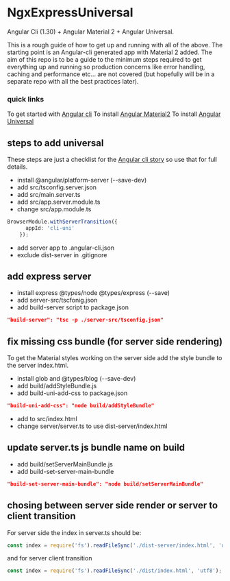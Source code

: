 # NgxExpressUniversal

Angular Cli (1.30) + Angular Material 2 + Angular Universal.

This is a rough guide of how to get up and running with all of the above. The starting point is an Angular-cli generated app with Material 2 added. The aim of this repo is to be a guide to the minimum steps required to get everything up and running so production concerns like error handling, caching and performance etc... are not covered (but hopefully will be in a separate repo with all the best practices later).

### quick links
To get started with [Angular cli](https://github.com/angular/angular-cli)
To install [Angular Material2](https://github.com/angular/material2/blob/master/guides/getting-started.md)
To install [Angular Universal](https://github.com/angular/angular-cli/wiki/stories-universal-rendering)

## steps to add universal

These steps are just a checklist for the [Angular cli story](https://github.com/angular/angular-cli) so use that for full details.

* install @angular/platform-server (--save-dev)
* add src/tsconfig.server.json
* add src/main.server.ts
* add src/app.server.module.ts
* change src/app.module.ts

```typescript
BrowserModule.withServerTransition({
      appId: 'cli-uni'
    });
```

* add server app to .angular-cli.json
* exclude dist-server in .gitignore 

## add express server

* install express @types/node @types/express (--save)
* add server-src/tscfonig.json
* add build-server script to package.json

```json
"build-server": "tsc -p ./server-src/tsconfig.json"
```

## fix missing css bundle (for server side rendering)

To get the Material styles working on the server side add the style bundle to the server index.html.

* install glob and @types/blog (--save-dev)
* add build/addStyleBundle.js
* add build-uni-add-css to package.json

```json
"build-uni-add-css": "node build/addStyleBundle"
```

* add <!--css-bundle--> to src/index.html
* change server/server.ts to use dist-server/index.html

## update server.ts js bundle name on build

* add build/setServerMainBundle.js
* add build-set-server-main-bundle

```json
"build-set-server-main-bundle": "node build/setServerMainBundle"
```

## chosing between server side render or server to client transition

For server side the index in server.ts should be:

```typescript
const index = require('fs').readFileSync('./dist-server/index.html', 'utf8');
```

and for server client transition

```typescript
const index = require('fs').readFileSync('./dist/index.html', 'utf8');
```


